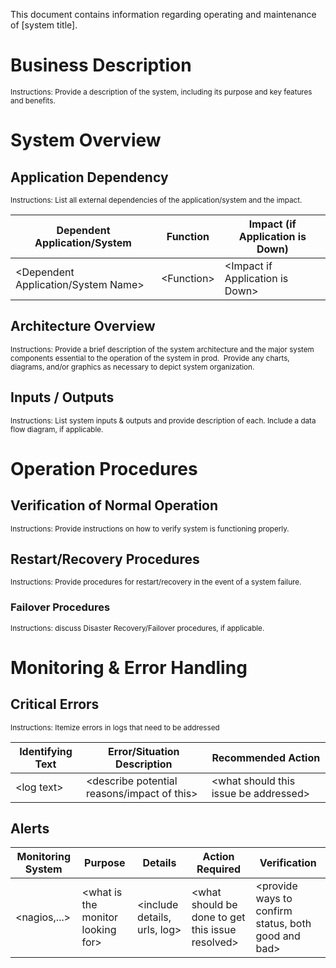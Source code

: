 This document contains information regarding operating and maintenance of [system title].

# Business Description

<small>Instructions: Provide a description of the system, including its purpose and key features and benefits.</small>

# System Overview

## Application Dependency

<small>Instructions: List all external dependencies of the application/system and the impact.</small>

| Dependent Application/System | Function | Impact (if Application is Down) |
--- | --- | --- 
| &lt;Dependent Application/System Name&gt; | &lt;Function&gt; |&lt;Impact if Application is Down&gt; |

## Architecture Overview

<small>Instructions: Provide a brief description of the system architecture and the major system components essential 
to the operation of the system in prod.  Provide any charts, diagrams, and/or graphics as 
necessary to depict system organization.</small>

## Inputs / Outputs

<small>Instructions: List system inputs & outputs and provide description of each.
Include a data flow diagram, if applicable.</small>

# Operation Procedures

## Verification of Normal Operation

<small>Instructions: Provide instructions on how to verify system is functioning properly.</small>

## Restart/Recovery Procedures

<small>Instructions: Provide procedures for restart/recovery in the event of a system failure. </small>

### Failover Procedures

<small>Instructions: discuss Disaster Recovery/Failover procedures, if applicable.</small>

# Monitoring & Error Handling

## Critical Errors

<small>Instructions: Itemize errors in logs that need to be addressed</small>


| Identifying Text | Error/Situation Description | Recommended Action |
--- | --- | ---
| &lt;log text&gt; | &lt;describe potential reasons/impact of this&gt; | &lt;what should this issue be addressed&gt; | 


## Alerts

 Monitoring System | Purpose | Details | Action Required | Verification |
--- | --- | --- | --- | ---
&lt;nagios,...&gt; | &lt;what is the monitor looking for&gt; | &lt;include details, urls, log&gt; | &lt;what should be done to get this issue resolved&gt; | &lt;provide ways to confirm status, both good and bad&gt;
